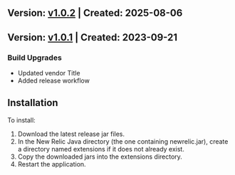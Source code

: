 ## Version: [v1.0.2](https://github.com/newrelic-experimental/newrelic-java-apache-axis2/releases/tag/v1.0.2) | Created: 2025-08-06


## Version: [v1.0.1](https://github.com/newrelic-experimental/newrelic-java-apache-axis2/releases/tag/v1.0.1) | Created: 2023-09-21
### Build Upgrades
- Updated vendor Title
- Added release workflow

## Installation

To install:

1. Download the latest release jar files.
2. In the New Relic Java directory (the one containing newrelic.jar), create a directory named extensions if it does not already exist.
3. Copy the downloaded jars into the extensions directory.
4. Restart the application.   

